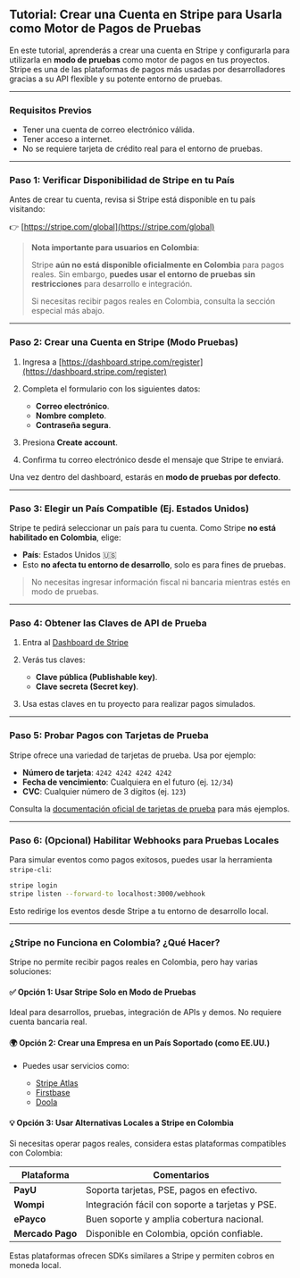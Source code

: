 
## Tutorial: Crear una Cuenta en Stripe para Usarla como Motor de Pagos de Pruebas

En este tutorial, aprenderás a crear una cuenta en Stripe y configurarla para utilizarla en **modo de pruebas** como motor de pagos en tus proyectos. Stripe es una de las plataformas de pagos más usadas por desarrolladores gracias a su API flexible y su potente entorno de pruebas.

---

### Requisitos Previos

* Tener una cuenta de correo electrónico válida.
* Tener acceso a internet.
* No se requiere tarjeta de crédito real para el entorno de pruebas.

---

### Paso 1: Verificar Disponibilidad de Stripe en tu País

Antes de crear tu cuenta, revisa si Stripe está disponible en tu país visitando:

👉 [https://stripe.com/global](https://stripe.com/global)

> **Nota importante para usuarios en Colombia**:
>
> Stripe **aún no está disponible oficialmente en Colombia** para pagos reales. Sin embargo, **puedes usar el entorno de pruebas sin restricciones** para desarrollo e integración.
>
> Si necesitas recibir pagos reales en Colombia, consulta la sección especial más abajo.

---

### Paso 2: Crear una Cuenta en Stripe (Modo Pruebas)

1. Ingresa a [https://dashboard.stripe.com/register](https://dashboard.stripe.com/register)
2. Completa el formulario con los siguientes datos:

   * **Correo electrónico**.
   * **Nombre completo**.
   * **Contraseña segura**.
3. Presiona **Create account**.
4. Confirma tu correo electrónico desde el mensaje que Stripe te enviará.

Una vez dentro del dashboard, estarás en **modo de pruebas por defecto**.

---

### Paso 3: Elegir un País Compatible (Ej. Estados Unidos)

Stripe te pedirá seleccionar un país para tu cuenta. Como Stripe **no está habilitado en Colombia**, elige:

* **País**: Estados Unidos 🇺🇸
* Esto **no afecta tu entorno de desarrollo**, solo es para fines de pruebas.

> No necesitas ingresar información fiscal ni bancaria mientras estés en modo de pruebas.

---

### Paso 4: Obtener las Claves de API de Prueba

1. Entra al [Dashboard de Stripe](https://dashboard.stripe.com/test/apikeys)
2. Verás tus claves:

   * **Clave pública (Publishable key)**.
   * **Clave secreta (Secret key)**.
3. Usa estas claves en tu proyecto para realizar pagos simulados.

---

### Paso 5: Probar Pagos con Tarjetas de Prueba

Stripe ofrece una variedad de tarjetas de prueba. Usa por ejemplo:

* **Número de tarjeta**: `4242 4242 4242 4242`
* **Fecha de vencimiento**: Cualquiera en el futuro (ej. `12/34`)
* **CVC**: Cualquier número de 3 dígitos (ej. `123`)

Consulta la [documentación oficial de tarjetas de prueba](https://stripe.com/docs/testing) para más ejemplos.

---

### Paso 6: (Opcional) Habilitar Webhooks para Pruebas Locales

Para simular eventos como pagos exitosos, puedes usar la herramienta `stripe-cli`:

```bash
stripe login
stripe listen --forward-to localhost:3000/webhook
```

Esto redirige los eventos desde Stripe a tu entorno de desarrollo local.

---

### ¿Stripe no Funciona en Colombia? ¿Qué Hacer?

Stripe no permite recibir pagos reales en Colombia, pero hay varias soluciones:

#### ✅ Opción 1: Usar Stripe Solo en Modo de Pruebas

Ideal para desarrollos, pruebas, integración de APIs y demos. No requiere cuenta bancaria real.

#### 🌍 Opción 2: Crear una Empresa en un País Soportado (como EE.UU.)

* Puedes usar servicios como:

  * [Stripe Atlas](https://stripe.com/atlas)
  * [Firstbase](https://www.firstbase.io)
  * [Doola](https://www.doola.com)

#### 💡 Opción 3: Usar Alternativas Locales a Stripe en Colombia

Si necesitas operar pagos reales, considera estas plataformas compatibles con Colombia:

| Plataforma       | Comentarios                                     |
| ---------------- | ----------------------------------------------- |
| **PayU**         | Soporta tarjetas, PSE, pagos en efectivo.       |
| **Wompi**        | Integración fácil con soporte a tarjetas y PSE. |
| **ePayco**       | Buen soporte y amplia cobertura nacional.       |
| **Mercado Pago** | Disponible en Colombia, opción confiable.       |

Estas plataformas ofrecen SDKs similares a Stripe y permiten cobros en moneda local.

